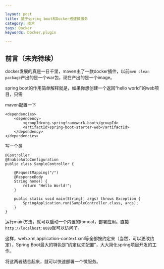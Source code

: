 ```yaml
---

layout: post
title: 基于spring boot和Docker搭建微服务
category: 技术
tags: Docker
keywords: Docker,plugin

---
```


## 前言（未完待续）

docker发展的真是一日千里，maven出了一款docker插件，以前`mvn clean package`产出的是一个war包，现在产出的是一个image。

spring boot的作用简单解释就是，如果你想创建一个返回“hello world”的web项目，只需

maven配置一下

   
    <dependencies>
        <dependency>
            <groupId>org.springframework.boot</groupId>
            <artifactId>spring-boot-starter-web</artifactId>
        </dependency>
    </dependencies>


写一个类

    @Controller
    @EnableAutoConfiguration
    public class SampleController {
    
        @RequestMapping("/")
        @ResponseBody
        String home() {
            return "Hello World!";
        }
    
        public static void main(String[] args) throws Exception {
            SpringApplication.run(SampleController.class, args);
        }
    }
    
运行main方法，就可以启动一个内置的tomcat，部署应用。直接`http://localhost:8080`就可以访问了。

这样，web.xml,application-context.xml等全部按约定来（当然，可以更改约定）。Spring Boot最大的特色是“约定优先配置”，大大简化spring项目开发的工作。

将这两者结合起来，就可以快速部署一个微服务。

